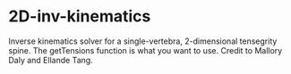 2D-inv-kinematics
================================

Inverse kinematics solver for a single-vertebra, 2-dimensional tensegrity spine.
The getTensions function is what you want to use.
Credit to Mallory Daly and Ellande Tang.
